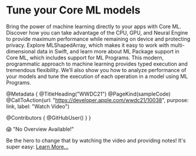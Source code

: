 # Tune your Core ML models

Bring the power of machine learning directly to your apps with Core ML. Discover how you can take advantage of the CPU, GPU, and Neural Engine to provide maximum performance while remaining on device and protecting privacy. Explore MLShapedArray, which makes it easy to work with multi-dimensional data in Swift, and learn more about ML Package support in Core ML, which includes support for ML Programs. This modern, programmatic approach to machine learning provides typed execution and tremendous flexibility. We’ll also show you how to analyze performance of your models and tune the execution of each operation in a model using ML Programs.

@Metadata {
   @TitleHeading("WWDC21")
   @PageKind(sampleCode)
   @CallToAction(url: "https://developer.apple.com/wwdc21/10038", purpose: link, label: "Watch Video")

   @Contributors {
      @GitHubUser(<replace this with your GitHub handle>)
   }
}

😱 "No Overview Available!"

Be the hero to change that by watching the video and providing notes! It's super easy:
 [Learn More…](https://wwdcnotes.github.io/WWDCNotes/documentation/wwdcnotes/contributing)
